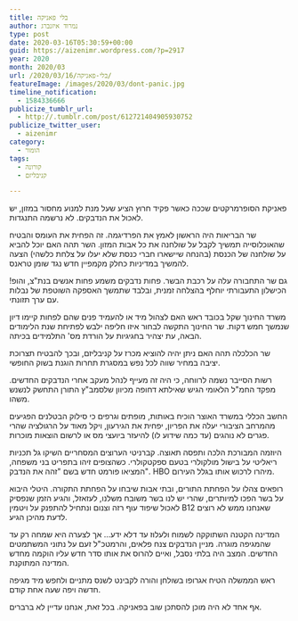 ```yaml
---
title: בלי פאניקה
author: נמרוד איזנברג
type: post
date: 2020-03-16T05:30:59+00:00
guid: https://aizenimr.wordpress.com/?p=2917
year: 2020
month: 2020/03
url: /2020/03/16/בלי-פאניקה/
featureImage: /images/2020/03/dont-panic.jpg
timeline_notification:
  - 1584336666
publicize_tumblr_url:
  - http://.tumblr.com/post/612721404905930752
publicize_twitter_user:
  - aizenimr
category:
  - הומור
tags:
  - קורונה
  - קניבליזם

---
```

פאניקת הסופרמרקטים שככה כאשר פקיד חרוץ הציע שעל מנת למנוע מחסור במזון, יש לאכול את הנדבקים. לא נרשמה התנגדות.

שר הבריאות היה הראשון לאמץ את הפרדיגמה. זה הפחית את העומס והבטיח שהאוכלוסייה תמשיך לקבל על שולחנה את כל אבות המזון. השר תהה האם יוכל להביא על שולחנה של הכנסת (בהנחה שיישארו חברי כנסת שלא יעלו על צלחת כלשהי) הצעה להמשיך במדיניות כחלק מקמפיין חדש נגד שומן טראנס.

גם שר התחבורה עלה על רכבת הבשר. פחות נדבקים משמע פחות אנשים בנת"צ, והופ! הכישלון התעבורתי יוחלף בהצלחה זמנית, ובלבד שתמשך האספקה השוטפת של נבלות עם ערך תזונתי.

משרד החינוך שקל בכובד ראש האם לצהול מיד או להעמיד פנים שהם לפחות קיימו דיון שנמשך חמש דקות. שר החינוך התקשה לבחור איזו חליפה ילבש לפתיחת שנת הלימודים הבאה, עת יצהיר בחגיגיות על הורדת מס' התלמידים בכיתה.

שר הכלכלה תהה האם ניתן יהיה להוציא מכרז על קניבליזם, ובכך להבטיח תצרוכת יציבה במחיר שווה לכל נפש במסגרת תחרות הוגנת בשוק החופשי.

רשות הסייבר נשמה לרווחה, כי היה זה מעייף לנהל מעקב אחרי הנדבקים החדשים. מפקד החמ"ל הלאומי הגיש שאילתא דחופה מכיוון שלסמב"ץ התורן התחשק לנשנש משהו.

החשב הכללי במשרד האוצר הוכיח באותות, מופתים וגרפים כי סילוק הבטלנים הפגיעים מהמרחב הציבורי יעלה את הפריון, יפחית את הגירעון, ויקל מאוד על הרגולציה שהרי פגרים לא נוהגים (עד כמה שידוע לו) להיעזר ביועצי מס או לרשום הוצאות מוכרות.

היוזמה המבורכת הלכה ותפסה תאוצה. קברניטי הערוצים המסחריים השיקו גל תכניות ריאליטי על בישול מולקולרי בטעם ספקטקולרי. כשהצופים זיהו בתפריט בני משפחה, המציאו פורמט חדש בשם "זהה את הנדבק". HBO מיהרו לרכוש אותו בגלל העירום.

רופאים צהלו על הפחתת התורים, ובתי אבות שיבחו על הפחתת התקורה. היטלי היבוא על בשר הפכו למיותרים, שהרי יש לנו בשר משובח משלנו, לעזאזל, והגיע הזמן שנפסיק לאכול שיפוד עוף רזה וצנום ונתחיל להתפנק על ויטמין B12 שאנחנו ממש לא רוצים לדעת מהיכן הגיע.

המדינה הקטנה השתוקקה לשמוח ולעלוז עד דלא ידע... אך לצערה היא שמחה רק עד שהמגיפה מוגרה. מניין הנדבקים צנח פלאים, והרמטכ"ל זעם על נתוני המשתמטים החדשים. המצב היה בלתי נסבל, ואיים להרוס את אותו סדר חדש עליו הוקמה מחדש המדינה המתוקנת.

ראש הממשלה הטיח אגרופו בשולחן והורה לקבינט לשנס מתניים ולחפש מיד מגיפה חדשה ויפה שעה אחת קודם.

אף אחד לא היה מוכן להסתכן שוב בפאניקה. בכל זאת, אנחנו עדיין לא ברברים.